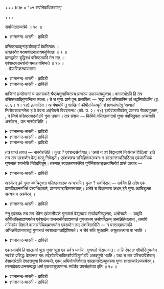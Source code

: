 +++
title = "०५ सर्वाभेदाधिकरणम्"

+++

सर्वाभेदादन्यत्रेमे ॥ १० ॥  
<details><summary>ज्ञानानन्द-भारती - द्राविडी</summary>

सर्वाबेदादन्यत्रेमे ॥ १० ॥
</details>

वसिष्ठत्वाद्यनाहार्यमाहार्यं वैवमित्यतः ॥  
उक्तस्यैव परामर्शादनाहार्यमनुक्तितः ॥ ९ ॥  
प्राणद्वारेण बुद्धिस्थं वसिष्ठत्वादि तेन तत् ॥  
एवंशब्दपरामर्शयोग्यमाहार्यमिष्यते ॥ १० ॥  
--वैयासिकन्यायमाला

<details><summary>ज्ञानानन्द-भारती - द्राविडी</summary>

वसिष्टमायिरुत्तल् मुदलियदु सेर्त्तुक् कॊळ्ळत् तक्कदिल्लैया? अल्लदु
सेर्त्तुक् कॊळ्ळ वेण्डियवै कळा? "इव्विदम्" ऎऩ्ऱु इरुप्पदु अङ्गु
सॊल्लियिरुप् पदैये कुऱिक्कुमाऩदिऩाल्, अङ्गु सॊल्लाददिऩाल् सेर्त्तुक्
कॊळ्ळत्तक्कदिल्लै।
</details>

<details><summary>ज्ञानानन्द-भारती - द्राविडी</summary>

वसिष्टमायिरुत्तल् मुदलियदु पिराणऩ् ऎऩ्बदु मूलमागवे पुत्तियिल्
वन्दुविडुगिऱदु। अदिऩाल् अदु "इव् विदम्" ऎऩ्ऱु सप्तत्तिऩाल्
कुऱिक्कप्पडुवदऱ्कुत् तगुन्ददाय् सेर्त्तुक्कॊळ्ळ वेण्डियदॆऩ्ऱे
करुदप्पडुगिऱदु।
</details>

वाजिनां छन्दोगानां च प्राणसंवादे श्रैष्ठ्यगुणान्वितस्य प्राणस्य
उपास्यत्वमुक्तम्। वागादयोऽपि हि तत्र वसिष्ठत्वादिगुणान्विता उक्ताः। ते
च गुणाः प्राणे पुनः प्रत्यर्पिताः — ‘यद्वा अहं वसिष्ठास्मि त्वं
तद्वसिष्ठोऽसि’ (बृ. उ. ६। १। १४) इत्यादिना। अन्येषामपि तु शाखिनां
कौषीतकिप्रभृतीनां प्राणसंवादेषु ‘अथातो निःश्रेयसादानमेता ह वै देवता
अहंश्रेयसे विवदमानाः’ (कौ. उ. २। १४) इत्येवंजातीयकेषु प्राणस्य
श्रैष्ठ्यमुक्तम् , न त्विमे वसिष्ठत्वादयोऽपि गुणा उक्ताः। तत्र संशयः —
किमिमे वसिष्ठत्वादयो गुणाः क्वचिदुक्ता अन्यत्रापि अस्येरन् , उत
नास्येरन्निति ।

<details><summary>ज्ञानानन्द-भारती - द्राविडी</summary>

(सान्दोक्यत्तिलुम् पिरुहदारण्यगत्तिलुम् पिराणसंवादत्तिल् वसिष्टत्वम्
मुदलाऩ कुणङ्गळ् सॊल्लप्पट्टिरुक्किऩ्ऱऩ। कौषीदगि उबनिषत्तिल्
सॊल्लप्पडविल्लै। आगवे कौषीदगियिल् सॊऩ्ऩ पिराणोबासऩत्तिल् वसिष्टत्वादि
कुणङ्गळै सेर्क्कलामा, वेण्डामा ऎऩ्ऱु सन्देहम्। कौषीदगि उबनिषत्तिल् À
faam इव्विदमऱिन्दु उबासिक्कवुम् ऎऩ्ऱु सॊल्लियिरुप्पदाल् अङ्गु
सॊल्लप्पट्ट कुणङ्गळैत् तविर वेऱु कुणङ्गळै सेर्क्कक्कूडादु ऎऩ्ऱु
पूर्वबक्षम्।
</details>

<details><summary>ज्ञानानन्द-भारती - द्राविडी</summary>

इरण्डु उबनिषत्तुक्कळिलुम् उबास्यऩाऩ पिराणऩ् ऒऩ्ऱाऩदाल् ऒरु इडत्तिल्
सॊल्लप्पट्ट कुणङ्गळुडऩ् सेर्त्तुत् तॆरिन्दुगॊण्ड पिराणऩ् ताऩ् मऱ्ऱ
इडत्तिलुम् ञाबगत्तिऱ्कु वरुम्। तिरुच्चियिल् आसिरियराग इरुन्द ऒरुवऩ्
पिऩ्ऩाल् मदुरैयिल् आसिरियराग इल्लाविट्टालुम् अवऩै निऩैक्कुम् पॊऴुदु
आसिरियर् ऎऩ्ऱ ऎण्णम् कूडवेवरुम्। आगैयाल् कौषीदगियिल् पूå ऎऩ्ऱ सप्तत्ताल्
पिरुह तारण्यगत्तिलुळ्ळ कुणङ्गळैयुम् उबासऩत्तिल् सेर्त्तुक्कॊळ्ळ वेण्डुम्
ऎऩ्ऱु सित्तान्दम्)।
</details>

<details><summary>ज्ञानानन्द-भारती - द्राविडी</summary>

वाजसनेयिगळुडैयवुम् सन्दोगर्गळुडैयवुम् पिराण संवादत्तिल्
सिरेष्टमायिरुक्कुम् तऩ्मै युडऩ् कूडिऩ पिराणऩुक्कु उबासिक्कप्पडुम् तऩ्मै
सॊल्लप्पट्टदु। अङ्गे वाक्कु मुदलाऩवैगळ् वसिष्ट”मायिरुत्तल् मुदलाऩ
कुणङ्गळुडऩ् कूडिऩदाग सॊल्लप्पट्टिरुक्किऩ्ऱऩ। अदे कुणङ्गळ् मऱुबडियुम्
पिराणऩिडत्तिल् वैक्कप्पट्टिरुक्किऩ्ऱऩ। नाऩ् वसिष्ट कुणमुळ्ळवऩाय्
इरुक्किऱेऩ् ऎऩ्बदु ऎदुवो अन्द वसिष्ट कुणमुळ्ळवऩाग नी इरुक् किऱाय्। (इदु
उऩ्ऩैच् चेर्न्ददु)। (पिरुहत्।VI-१-१४) ऎऩ्बदु मुदलियदाल्। कौषीदगि मुदलाऩ
वेऱु सागिगळुडैय पिराण संवादङ्गळिलो “पिऱगु सिरेष् टत्तऩ्मै
तीर्माऩिक्कप्पडुगिऱदु। इन्द तेवदैगळ् नाऩ् सिरेष्टऩ् ऎऩ्ऱु विवादम्
सॆय्गिऱवर्गळाग” (कौषीदगि।II-१४) ऎऩ्बदु पोलुळ्ळवैगळिल्, पिराणऩुक्कु
सिरेष्टत्तऩ्मै सॊल्लप्पट्टिरुक्किऱदु। आऩाल् वसिष्टमायिरुत्तल् मुदलिय
इन्द कुणङ्गळ् सॊल्लप्पडविल्लै। अव्विषयत्तिल् संसयम् - इन्द
वसिष्टमायिरुत्तल् मुदलिय कुणङ्गळ् सिल इडङ्गळिल् सॊल्लप्पट्टु इरुप्पवैगळ्
वेऱु इडङ्गळिलुम् सेर्क्कवेण्डुमा, अल्लदु सेर्क्क वेण्डामा ऎऩ्ऱु,
</details>

तत्र प्राप्तं तावत् — नास्येरन्निति। कुतः ? एवंशब्दसंयोगात्। ‘अथो य
एवं विद्वान्प्राणे निःश्रेयसं विदित्वा’ इति तत्र तत्र एवंशब्देन वेद्यं
वस्तु निवेद्यते। एवंशब्दश्च सन्निहितावलम्बनः न शाखान्तरपरिपठितम्
एवंजातीयकं गुणजातं शक्नोति निवेदयितुम्। तस्मात् स्वप्रकरणस्थैरेव
गुणैर्निराकाङ्क्षत्वमित्येवं प्राप्ते प्रत्याह —

<details><summary>ज्ञानानन्द-भारती - द्राविडी</summary>

पूर्वबक्षम्: अव्विषयत्तिल्, सेर्क्कक्कूडादु ऎऩ्ऱु एऱ्पडुगिऱदु। ऎदऩाल्?
“इव्विदम्” ऎऩ्ऱ सप्तम् सेर्न्दु इरुप्पदाल् “ऎवऩ् इव्विदम् सिरेष्ट कुणत्
तैयऱिन्दु पिराणऩिडम् सिरेष्ट कुणत्तै उबासित्तु (सिरेष्टऩ् आगिऱाऩ्)”
(कौषीदगि।II-१४) ऎऩ्ऱु अङ्गङ्गु 'इव्विदम्' ऎऩ्ऱ सप्तत्तिऩाल् अऱिय वेण्डिय
वस्तु तॆरिविक्कप्पडुगिऱदु। "इव्विदम्” ऎऩ्ऱ सप्तमो समीबत्तिलुळ्ळदै
अवलम्बित्तिरुप्पदु, वेऱु सागैयिल् सॊल्लप्पट्टिरुक्कुम् इदु मादिरि कुण
समूहत्तै अऱिविक्क मुडियादु। आगैयाल् तऩ् पिरगरणत्तिलुळ्ळ कुणङ्गळालेये
वेऱु ऎदैयुम् अबेक्षिक्काद तऩ्मै ऎऩ्ऱु।
</details>

अस्येरन् इमे गुणाः क्वचिदुक्ता वसिष्ठत्वादयः अन्यत्रापि। कुतः ?
सर्वाभेदात् — सर्वत्रैव हि तदेव एकं प्राणविज्ञानमभिन्नं प्रत्यभिज्ञायते,
प्राणसंवादादिसारूप्यात्। अभेदे च विज्ञानस्य कथम् इमे गुणाः क्वचिदुक्ता
अन्यत्र न अस्येरन् ।

<details><summary>ज्ञानानन्द-भारती - द्राविडी</summary>

सित्तान्दम्: इव्विदम् वरुम्बोदु पदिल् सॊल् किऱार्। सिल इडङ्गळिल्
सॊल्लप्पट्टिरुक्कुम् वसिष्टत् तऩ्मै मुदलाऩ इन्द कुणङ्गळ् वेऱु इडत्तिल्
सेर्क्क वेण्डियदु। एऩ्? “ऎल्लावऱ्ऱिलुम् पेदमिल्ला तदाल्”
ऎल्लाविडत्तिलुमे ऒऩ्ऱाग अदागवे वेऱुबडा तदायुळ्ळ पिराणिविक्ञाऩम् ऎऩ्ऱु
पिरत्यबिक्ञै (अदुवे इदु ऎऩ्ऱ ऎण्णम्) एऱ्पडुगिऱदु। पिराणऩ् कळुक्कुळ्
विवादम् मुदलियदु ऒरे मादिरियिरुप्पदाल् विक्ञाऩम् वेऱुबडामल्
इरुक्कुम्बोदु, सिलविडङ् गळिल् सॊल्लप्पडुम् कुणङ्गळ् मऱ्ऱ इडङ्गळिल्
सेर्क्कक्कूडादु ऎऩ्बदु ऎप्पडि?
</details>

ननु एवंशब्दः तत्र तत्र भेदेन एवंजातीयकं गुणजातं वेद्यत्वाय
समर्पयतीत्युक्तम्; अत्रोच्यते — यद्यपि कौषीतकिब्राह्मणगतेन एवंशब्देन
वाजसनेयिब्राह्मणगतं गुणजातम् असंशब्दितम् असन्निहितत्वात् , तथापि
तस्मिन्नेव विज्ञाने वाजसनेयिब्राह्मणगतेन एवंशब्देन तत् संशब्दितमिति — न
परशाखागतमपि अभिन्नविज्ञानावबद्धं गुणजातं स्वशाखागताद्विशिष्यते। न चैवं
सति श्रुतहानिः अश्रुतकल्पना वा भवति ।

<details><summary>ज्ञानानन्द-भारती - द्राविडी</summary>

“इव्विदम्” ऎऩ्ऱ सप्तमाऩदु अङ्गङ्गु वेऱागक् काट्टुवदऱ्काग इम्मादिरियाऩ
कुणसमूहत्तै कुऱिप्पिडुगिऱदु ऎऩ्ऱु सॊल्लप्पट्टदे ऎऩ्ऱाल्, अव्विषयत्तिल्
(नम्माल्) सॊल्लप्पडुगिऱदु। समीबत् तिल् इल्लैयॆऩ्ऱ कारणत्ताल् कौषीदगी
पिराह्मणत्तिल् कण्ड “इव्विदम्” ऎऩ्ऱ सप्तत्तिऩाल् वाजसनेयि
पिराह्मणत्तिलुळ्ळ कुणसमूहम् सॊल्लप्पडविल्लैयॆऩ्ऱिरुन्द पोदिलुम्
अप्पडियुम् कूड अदे विक्ञाऩत्तिल् वाजसनेय पिराह्मणत् तिलुळ्ळ “इव्विदम्”
ऎऩ्ऱ सप्तत्तिऩाल् अदु सॊल्लप् पट्टिरुक्किऱदॆऩ्ऱु, वेऱु सागैयिलुळ्ळदाय्
इरुन्द पोदिलुम् वेऱुबडाद विक्ञाऩत्तैयॊट्टियुळ्ळ कुण समूहम् तऩ्
सागैयिलुळ्ळदिलिरुन्दु वित्यासप् पडादु। इप्पडियिरुप्पदाल् सॊऩ्ऩदै विडुवदु
ऎऩ्ऱो, सॊल्लाददै कल्बिप्पदु ऎऩ्ऱो एऱ्पडादु।
</details>

एकस्यामपि हि शाखायां श्रुता गुणाः श्रुता एव सर्वत्र भवन्ति, गुणवतो
भेदाभावात्। न हि देवदत्तः शौर्यादिगुणत्वेन स्वदेशे प्रसिद्धः देशान्तरं
गतः तद्देश्यैरविभावितशौर्यादिगुणोऽपि अतद्गुणो भवति। यथा च तत्र
परिचयविशेषात् देशान्तरेऽपि देवदत्तगुणा विभाव्यन्ते, एवम् अभियोगविशेषात्
शाखान्तरेऽप्युपास्या गुणाः शाखान्तरेऽप्यस्येरन्। तस्मादेकप्रधानसम्बद्धा
धर्मा एकत्राप्युच्यमानाः सर्वत्रैव उपसंहर्तव्या इति ॥ १० ॥

<details><summary>ज्ञानानन्द-भारती - द्राविडी</summary>

ऒरु सागैयिल् सॊल्लप्पडुम् कुणङ्गळुम् ऎल्ला सागैगळिलुम्
सॊल्लप्पट्टवैयागवे आगुम्, कुणत्तैयुडैयदु वेऱु पडाददिऩाल् तेवदत्तऩ् ऎऩ्ऱ
ऒरुवऩ् तऩ् तेसत्तिल् सौर्यम् मुदलाऩ कुणमुळ्ळवऩाग पिरसित्तियडैन्दवऩ्।
वेऱॊरु तेसत्तिऱ्कुप्पोय् अन्द तेसत्तिलुळ्ळवर्गळाल् सौर्यम् मुदलाऩ
कुणमुळ्ळवऩाग तॆरिन्दुगॊळ्ळप् पडाद पोदिलुम् अन्द कुणमिल्लादवऩाग
आगमाट्टाऩ् अल्लवा? अङ्गे वेऱु तेसत्तिलुम्गूड परिसयमदिगमाऩाल्
तेवदत्तऩुडैय कुणङ्गळ् ऎप्पडि तॆरिन्दु कॊळ्ळप्पडुमो, अप्पडिये अबियोग
विसेषत्तिऩाल् (वेऱ्ऱुमै इल्लाददाल्) वेऱु सागैयिलुम्गूड वेऱु सागैयिलुळ्ळ
उबासिक्कत्तगुन्द कुणङ्गळ् सेर्क्क वेण्डियदे।
</details>

<details><summary>ज्ञानानन्द-भारती - द्राविडी</summary>

आगैयाल् पिरदाऩमायुळ्ळ ऒऩ्ऱुडऩ् सम्बन्दप् पट्टिरुक्कुम् तर्मङ्गळ्,
ओरिडत्तिल् सॊल्लप्पट्टिरुन्द पोदिलुम्, ऎल्ला इडत्तिलुम् सेर्त्तुक्कॊळ्ळ
वेण्डियवैगळ्, ऎऩ्ऱु (सित्तम्)।
</details>

